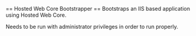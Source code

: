 == Hosted Web Core Bootstrapper ==
Bootstraps an IIS based application using Hosted Web Core.

Needs to be run with administrator privileges in order to run properly. 